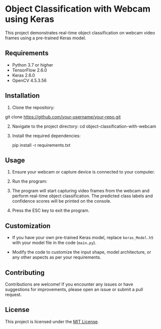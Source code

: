 # Object Classification with Webcam using Keras

This project demonstrates real-time object classification on webcam video frames using a pre-trained Keras model.

## Requirements

- Python 3.7 or higher
- TensorFlow 2.6.0
- Keras 2.6.0
- OpenCV 4.5.3.56

## Installation

1. Clone the repository:

git clone https://github.com/your-username/your-repo.git

2. Navigate to the project directory:
   cd object-classification-with-webcam

3. Install the required dependencies:

    pip install -r requirements.txt


## Usage

1. Ensure your webcam or capture device is connected to your computer.

2. Run the program:


3. The program will start capturing video frames from the webcam and perform real-time object classification. The predicted class labels and confidence scores will be printed on the console.

4. Press the ESC key to exit the program.

## Customization

- If you have your own pre-trained Keras model, replace `keras_Model.h5` with your model file in the code (`main.py`).

- Modify the code to customize the input shape, model architecture, or any other aspects as per your requirements.

## Contributing

Contributions are welcome! If you encounter any issues or have suggestions for improvements, please open an issue or submit a pull request.

## License

This project is licensed under the [MIT License](LICENSE).
